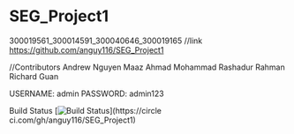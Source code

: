 # SEG_Project1
300019561_300014591_300040646_300019165
//link
https://github.com/anguy116/SEG_Project1


//Contributors
Andrew Nguyen
Maaz Ahmad
Mohammad Rashadur Rahman
Richard Guan

USERNAME: admin
PASSWORD: admin123



Build Status
[![Build
Status](https://circleci.com/gh/anguy116/SEG_Project1.png?branch=master)](https://circle
ci.com/gh/anguy116/SEG_Project1)
